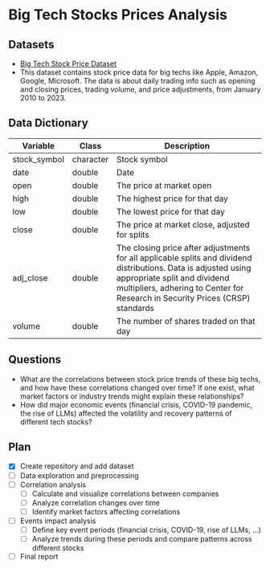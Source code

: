 # Big Tech Stocks Prices Analysis

## Datasets

- [Big Tech Stock Price Dataset](https://github.com/rfordatascience/tidytuesday/blob/main/data/2023/2023-02-07/readme.md)
- This dataset contains stock price data for big techs like Apple, Amazon, Google, Microsoft. The data is about daily trading info such as opening and closing prices, trading volume, and price adjustments, from January 2010 to 2023.

## Data Dictionary

| Variable     | Class     | Description                                                                                                                                                                                                                      |
| ------------ | --------- | -------------------------------------------------------------------------------------------------------------------------------------------------------------------------------------------------------------------------------- |
| stock_symbol | character | Stock symbol                                                                                                                                                                                                                     |
| date         | double    | Date                                                                                                                                                                                                                             |
| open         | double    | The price at market open                                                                                                                                                                                                         |
| high         | double    | The highest price for that day                                                                                                                                                                                                   |
| low          | double    | The lowest price for that day                                                                                                                                                                                                    |
| close        | double    | The price at market close, adjusted for splits                                                                                                                                                                                   |
| adj_close    | double    | The closing price after adjustments for all applicable splits and dividend distributions. Data is adjusted using appropriate split and dividend multipliers, adhering to Center for Research in Security Prices (CRSP) standards |
| volume       | double    | The number of shares traded on that day                                                                                                                                                                                          |

## Questions

- What are the correlations between stock price trends of these big techs, and how have these correlations changed over time? If one exist, what market factors or industry trends might explain these relationships?
- How did major economic events (financial crisis, COVID-19 pandemic, the rise of LLMs) affected the volatility and recovery patterns of different tech stocks?

## Plan

- [X] Create repository and add dataset
- [ ] Data exploration and preprocessing
- [ ] Correlation analysis
  - [ ] Calculate and visualize correlations between companies
  - [ ] Analyze correlation changes over time
  - [ ] Identify market factors affecting correlations
- [ ] Events impact analysis
  - [ ] Define key event periods (financial crisis, COVID-19, rise of LLMs, ...)
  - [ ] Analyze trends during these periods and compare patterns across different stocks
- [ ] Final report

